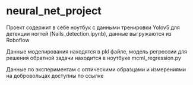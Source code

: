 # neural_net_project

Проект содержит в себе ноутбук с данными тренировки Yolov5  для детекции ногтей (Nails_detection.ipynb), данные выгружаются из Roboflow

Данные моделирования находятся в pkl файле, модель регрессии для решения обратной задачи находится в ноутбуке mcml_regression.py

Данные по экспериментам с оптическими образцами и измерениями на добровольцах доступны по ссылке


